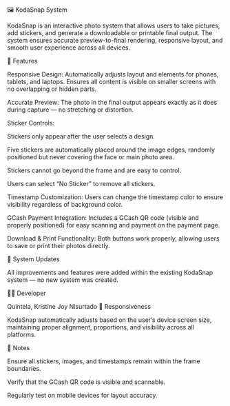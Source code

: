 🖼️ KodaSnap System

KodaSnap is an interactive photo system that allows users to take pictures, add stickers, and generate a downloadable or printable final output. The system ensures accurate preview-to-final rendering, responsive layout, and smooth user experience across all devices.

🚀 Features

Responsive Design:
Automatically adjusts layout and elements for phones, tablets, and laptops. Ensures all content is visible on smaller screens with no overlapping or hidden parts.

Accurate Preview:
The photo in the final output appears exactly as it does during capture — no stretching or distortion.

Sticker Controls:

Stickers only appear after the user selects a design.

Five stickers are automatically placed around the image edges, randomly positioned but never covering the face or main photo area.

Stickers cannot go beyond the frame and are easy to control.

Users can select “No Sticker” to remove all stickers.

Timestamp Customization:
Users can change the timestamp color to ensure visibility regardless of background color.

GCash Payment Integration:
Includes a GCash QR code (visible and properly positioned) for easy scanning and payment on the payment page.

Download & Print Functionality:
Both buttons work properly, allowing users to save or print their photos directly.

🧩 System Updates

All improvements and features were added within the existing KodaSnap system — no new system was created.

👨‍💻 Developer

Quintela, Kristine Joy Nisurtado
📱 Responsiveness

KodaSnap automatically adjusts based on the user’s device screen size, maintaining proper alignment, proportions, and visibility across all platforms.

📝 Notes

Ensure all stickers, images, and timestamps remain within the frame boundaries.

Verify that the GCash QR code is visible and scannable.

Regularly test on mobile devices for layout accuracy.
